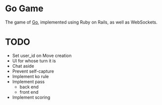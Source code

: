 # Go Game

The game of [Go](https://en.wikipedia.org/wiki/Go_(game)), implemented using Ruby on Rails, as well as WebSockets.

# TODO

 - Set user_id on Move creation
 - UI for whose turn it is
 - Chat aside
 - Prevent self-capture
 - Implement ko rule
 - Implement pass
   - back end
   - front end
 - Implement scoring
